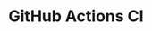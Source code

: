 # GitHub Actions CI


























































































































































































































































































































































































































































































































































































































































































































































































































































































































































































































































































































































































































































































































































































































































































































































































































































































































































































































































